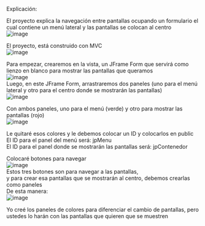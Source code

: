 Explicación: </br>

El proyecto explica la navegación entre pantallas ocupando un formulario el cual contiene un menú lateral y las pantallas se colocan al centro</br>
![image](https://github.com/user-attachments/assets/ef3bffc4-f6a6-4cc6-8e6c-d5d2d93af252)</br>

El proyecto, está construido con MVC</br>
![image](https://github.com/user-attachments/assets/2029bb6f-7f33-4ac9-b9b7-c807ef0f42fd)</br>

Para empezar, crearemos en la vista, un JFrame Form que servirá como lienzo en blanco para mostrar las pantallas que queramos</br>
![image](https://github.com/user-attachments/assets/f1bb6b63-554a-4288-a6e8-e7671e0aaa41)</br>
Luego, en este JFrame Form, arrastraremos dos paneles (uno para el menú lateral y otro para el centro donde se mostrarán las pantallas)</br>
![image](https://github.com/user-attachments/assets/de49bfec-2e59-4cad-8e0d-81f29f7ca4bb)</br>

Con ambos paneles, uno para el menú (verde) y otro para mostrar las pantallas (rojo)</br>
![image](https://github.com/user-attachments/assets/25982883-ab8a-44fd-83c1-21c66b585885)</br>

Le quitaré esos colores y le debemos colocar un ID y colocarlos en public</br>
El ID para el panel del menú será: jpMenu</br>
El ID para el panel donde se mostrarán las pantallas será: jpContenedor</br>


Colocaré botones para navegar</br>
![image](https://github.com/user-attachments/assets/adde7ea7-7965-409e-9e45-04353b562da5)</br>
Estos tres botones son para navegar a las pantallas,</br>
y para crear esa pantallas que se mostrarán al centro, debemos crearlas como paneles</br>
De esta manera:</br>
![image](https://github.com/user-attachments/assets/563e294f-a2b2-41aa-8331-43f7d87c12c3)

Yo creé los paneles de colores para diferenciar el cambio de pantallas, pero ustedes lo harán con las pantallas que quieren que se muestren</br>










